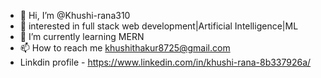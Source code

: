 - 👋 Hi, I’m @Khushi-rana310
- 👀 interested in full stack web development|Artificial Intelligence|ML
- 🌱 I’m currently learning MERN 
- 📫 How to reach me khushithakur8725@gmail.com
- Linkdin profile - https://www.linkedin.com/in/khushi-rana-8b337926a/

